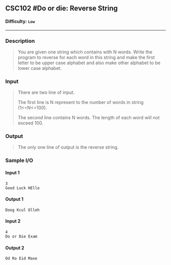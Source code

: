 ## CSC102 #Do or die: Reverse String  

#### Difficulty: `Low`

- - -

### Description

>  You are given one string which contains with N words. Write the program to reverse for each word in this string and make the first letter to be upper case alphabet and also make other alphabet to be lower case alphabet. 

### Input

>There are two line of input.
>
>The first line is N represent to the number of words in string (1<=N<=100).
>
>The second line contains N words. The length of each word will not exceed 100.

### Output

> The only one line of output is the reverse string. 

### Sample I/O

#### Input 1

```
3
Good Luck HEllo
```

#### Output 1

```
Doog Kcul Olleh
```

#### Input 2

```
4
Do or Die Exam
```

#### Output 2

```
Od Ro Eid Maxe
```

